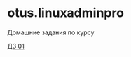 # otus.linuxadminpro

Домашние задания по курсу

[ДЗ 01](https://github.com/BerdnikovAE/manual_kernel_update)

